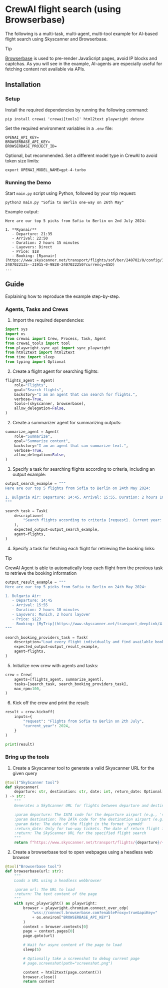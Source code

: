# CrewAI flight search (using Browserbase)

The following is a multi-task, multi-agent, multi-tool example for AI-based flight search using Skyscanner and Browserbase.

> [!TIP]
> [Browserbase](https://browserbase.com) is used to pre-render JavaScript pages, avoid IP blocks and captchas. As you will see in the example, AI-agents are especially useful for fetching content not available via APIs.

## Installation

### Setup

Install the required dependencies by running the following command:

```
pip install crewai 'crewai[tools]' html2text playwright dotenv
```

Set the required environment variables in a `.env` file:

```
OPENAI_API_KEY=
BROWSERBASE_API_KEY=
BROWSERBASE_PROJECT_ID=
```

Optional, but recommended. Set a different model type in CrewAI to avoid token size limits:

```
export OPENAI_MODEL_NAME=gpt-4-turbo
```

### Running the Demo

Start `main.py` script using Python, followed by your trip request:

```
python3 main.py "Sofia to Berlin one-way on 26th May"
```

Example output:

```
Here are our top 5 picks from Sofia to Berlin on 2nd July 2024:

1. **Ryanair**
   - Departure: 21:35
   - Arrival: 22:50
   - Duration: 2 hours 15 minutes
   - Layovers: Direct
   - Price: $18
   - Booking: [Ryanair](https://www.skyscanner.net/transport/flights/sof/ber/240702/0/config/16440-2407022135--31915-0-9828-2407022250?currency=USD)
...
```

## Guide

Explaining how to reproduce the example step-by-step.

### Agents, Tasks and Crews

1. Import the required dependencies:

```python
import sys
import os
from crewai import Crew, Process, Task, Agent
from crewai_tools import tool
from playwright.sync_api import sync_playwright
from html2text import html2text
from time import sleep
from typing import Optional
```

2. Create a flight agent for searching flights:

```python
flights_agent = Agent(
    role="Flights",
    goal="Search flights",
    backstory="I am an agent that can search for flights.",
    verbose=True,
    tools=[skyscanner, browserbase],
    allow_delegation=False,
)
```

2. Create a summarizer agent for summarizing outputs:

```python
summarize_agent = Agent(
    role="Summarize",
    goal="Summarize content",
    backstory="I am an agent that can summarize text.",
    verbose=True,
    allow_delegation=False,
)
```

3. Specify a task for searching flights according to criteria, including an output example:

```python
output_search_example = """
Here are our top 5 flights from Sofia to Berlin on 24th May 2024:

1. Bulgaria Air: Departure: 14:45, Arrival: 15:55, Duration: 2 hours 10 minutes, Layovers: Munich, 2 hours layover, Price: $123, Details: https://www.skyscanner.net/transport/flights/sof/ber/240524/240526/config/16440-2405241445--32474-0-9828-2405241555|9828-2405262255--32474-0-16440-2405270205
"""

search_task = Task(
    description=(
        "Search flights according to criteria {request}. Current year: {current_year}"
    ),
    expected_output=output_search_example,
    agent=flights,
)
```

4. Specify a task for fetching each flight for retrieving the booking links:

> [!TIP]
> CrewAI Agent is able to automatically loop each flight from the previous task to retrieve the booking information

```python
output_result_example = """
Here are our top 5 picks from Sofia to Berlin on 24th May 2024:

1. Bulgaria Air:
   - Departure: 14:45
   - Arrival: 15:55
   - Duration: 2 hours 10 minutes
   - Layovers: Munich, 2 hours layover
   - Price: $123
   - Booking: [MyTrip](https://www.skyscanner.net/transport_deeplink/4.0/UK/en-GB/GBP/ctuk/1/16440.9828.2024-05-26/air/trava/flights?itinerary=flight|-32474|319|16440|2024-05-26T21:05|9828|2024-05-26T22:15|130|-|-|-&carriers=-32474&operators=-32474&passengers=1&channel=website&cabin_class=economy&fps_session_id=20287887-26ad-45dc-b225-28fb4b9d8357&ticket_price=126.90&is_npt=false&is_multipart=false&client_id=skyscanner_website&request_id=4b423165-9b7b-4281-9596-cfcd6b0bb4e0&q_ids=H4sIAAAAAAAA_-NS52JJLinNFmLh2NHAKMXM8cRHoeH7yU1sRkwKjEWsqXm67k5VzO5OAQASECl8KQAAAA|8257781087420252411|2&q_sources=JACQUARD&commercial_filters=false&q_datetime_utc=2024-05-22T13:45:58&pqid=true&booking_panel_option_guid=dfb1f593-22dc-4565-8540-5f4f70979b9b&index=0&isbp=1&posidx=0&qid=16440-2405262105--32474-0-9828-2405262215&sort=BEST&stops=0&tabs=CombinedDayView&pre_redirect_id=7cdb112a-3842-4a51-b228-1cbcbc4c8094&redirect_id=a8541976-84a8-4161-849c-c7a6343125ae&is_acorn_referral=true)
"""

search_booking_providers_task = Task(
    description="Load every flight individually and find available booking providers",
    expected_output=output_result_example,
    agent=flights,
)
```

5. Initialize new crew with agents and tasks:

```python
crew = Crew(
    agents=[flights_agent, summarize_agent],
    tasks=[search_task, search_booking_providers_task],
    max_rpm=100,
)
```

6. Kick off the crew and print the result:

```python
result = crew.kickoff(
    inputs={
        "request": "Flights from Sofia to Berlin on 2th July",
        "current_year": 2024,
    }
)

print(result)
```

### Bring up the tools

1. Create a Skyscanner tool to generate a valid Skyscanner URL for the given query

```python
@tool("SkyScanner tool")
def skyscanner(
    departure: str, destination: str, date: int, return_date: Optional[int] = 0
) -> str:
    """
    Generates a SkyScanner URL for flights between departure and destination on the specified date.

    :param departure: The IATA code for the departure airport (e.g., 'sof' for Sofia)
    :param destination: The IATA code for the destination airport (e.g., 'ber' for Berlin)
    :param date: The date of the flight in the format 'yymmdd'
    :return_date: Only for two-way tickets. The date of return flight in the format 'yymmdd'
    :return: The SkyScanner URL for the specified flight search
    """
    return f"https://www.skyscanner.net/transport/flights/{departure}/{destination}/{date}/{return_date}?currency=USD"
```

2. Create a browserbase tool to open webpages using a headless web browser

```python
@tool("Browserbase tool")
def browserbase(url: str):
    """
    Loads a URL using a headless webbrowser

    :param url: The URL to load
    :return: The text content of the page
    """
    with sync_playwright() as playwright:
        browser = playwright.chromium.connect_over_cdp(
            "wss://connect.browserbase.com?enableProxy=true&apiKey="
            + os.environ["BROWSERBASE_API_KEY"]
        )
        context = browser.contexts[0]
        page = context.pages[0]
        page.goto(url)

        # Wait for async content of the page to load
        sleep(5)

        # Optionally take a screenshot to debug current page
        # page.screenshot(path="screenshot.png")

        content = html2text(page.content())
        browser.close()
        return content
```
